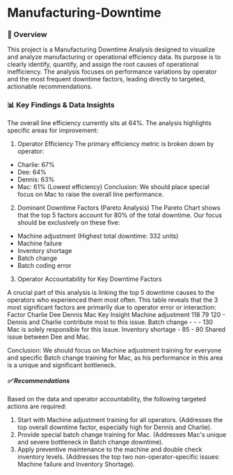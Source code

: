 # Manufacturing-Downtime
### 🚀 Overview
This project is a Manufacturing Downtime Analysis designed to visualize and analyze manufacturing or operational efficiency data. Its purpose is to clearly identify, quantify, and assign the root causes of operational inefficiency. The analysis focuses on performance variations by operator and the most frequent downtime factors, leading directly to targeted, actionable recommendations. 

### 📊 Key Findings & Data Insights
The overall line efficiency currently sits at 64%. The analysis highlights specific areas for improvement:

1. Operator Efficiency
The primary efficiency metric is broken down by operator:

- Charlie: 67%
- Dee: 64%
- Dennis: 63%
- Mac: 61% (Lowest efficiency)
Conclusion: We should place special focus on Mac to raise the overall line performance.

2. Dominant Downtime Factors (Pareto Analysis)
The Pareto Chart shows that the top 5 factors account for 80% of the total downtime. Our focus should be exclusively on these five:

- Machine adjustment (Highest total downtime: 332 units)
- Machine failure
- Inventory shortage
- Batch change
- Batch coding error

3. Operator Accountability for Key Downtime Factors
   
A crucial part of this analysis is linking the top 5 downtime causes to the operators who experienced them most often. 
This table reveals that the 3 most significant factors are primarily due to operator error or interaction:
Factor             Charlie     Dee     Dennis     Mac     Key Insight
Machine adjustment   118       79      120        -       Dennis and Charlie contribute most to this issue.
Batch change          -        -       -         130      Mac is solely responsible for this issue.
Inventory shortage    -        85      -         80       Shared issue between Dee and Mac.

Conclusion: We should focus on Machine adjustment training for everyone and specific Batch change training for Mac, as his performance in this area is a unique and significant bottleneck.

##### ✅ Recommendations
Based on the data and operator accountability, the following targeted actions are required:

1. Start with Machine adjustment training for all operators. (Addresses the top overall downtime factor, especially high for Dennis and Charlie).
2. Provide special batch change training for Mac. (Addresses Mac's unique and severe bottleneck in Batch change downtime).
3. Apply preventive maintenance to the machine and double check inventory levels. (Addresses the top two non-operator-specific issues: Machine failure and Inventory Shortage).

   

